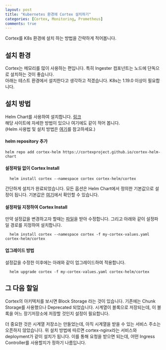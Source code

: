```yaml
---
layout: post
title: "Kubernetes 환경에 Cortex 설치하기"
categories: [Cortex, Monitoring, Prometheus]
comments: true
---
```


Cortex를 K8s 환경에 설치 하는 방법을 간략하게 적어봅니다.

## 설치 환경

Cortex는 메모리를 많이 사용하는 편입니다. 특히 Ingester 컴포넌트는 노드에 단독으로 설치하는 것이 좋습니다.  
아래는 테스트 환경에서 설치한다고 생각하고 적겠습니다. K8s는 1.19.0 이상이 필요합니다.  

## 설치 방법

Helm Chart를 사용하여 설치합니다. [링크](https://github.com/cortexproject/cortex-helm-chart)  
해당 사이트에 자세한 방법이 있으나 여기에도 같이 적어 봅니다.  
(Helm 사용법 및 설치 방법은 [여기](https://helm.sh/)를 참고하세요.)

#### helm repository 추가

```
helm repo add cortex-helm https://cortexproject.github.io/cortex-helm-chart
```
#### 설정파일 없이 Cortex Install

```
  helm install cortex --namespace cortex cortex-helm/cortex
```

간단하게 설치가 완료되었습니다. 모든 옵션은 Helm Chart에서 정의한 기본값으로 설정이 됩니다. 기본값은 [여기](https://github.com/cortexproject/cortex-helm-chart)에서 확인할 수 있습니다.  

#### 설정파일 지정하여 Cortex Install

만약 설정값을 변경하고자 할때는 [파일](https://github.com/cortexproject/cortex-helm-chart/blob/master/values.yaml)을 받아 수정합니다.
그리고 아래와 같이 설정파일 경로를 지정하여 설치합니다.
```
  helm install cortex --namespace cortex -f my-cortex-values.yaml cortex-helm/cortex
```

#### 업그레이드 방법

설정값을 수정한 이후에는 아래와 같이 업그레이드하여 적용합니다.

```
  helm upgrade cortex -f my-cortex-values.yaml cortex-helm/cortex
```


## 그 다음 할일

Cortex의 아키텍처를 보시면 Block Storage 라는 것이 있습니다. 기존에는 Chunk Storage를 사용했으나 Deprecated 되었습니다.
시계열이 블록으로 저장되는데, 이 블록을 어느 장기저장소에 저장할 것인지 설정이 필요합니다.

더 중요한 것은 시계열 저장소는 만들었는데, 아직 시계열을 받을 수 있는 서비스 주소는 오픈하지 않았습니다. 위 설치 방법에 따르면 cortex-nginx라는 서비스와 deployment가 같이 설치가 됩니다. 이를 통해 요청을 받으면 되는데, 어떤 Ingress Controller를 사용할지가 정하기 나름입니다.

